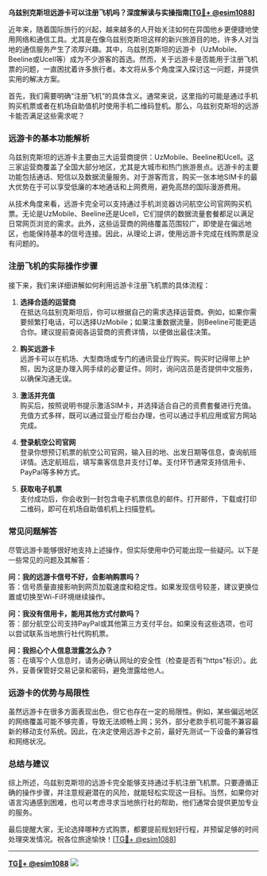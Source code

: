 **乌兹别克斯坦远游卡可以注册飞机吗？深度解读与实操指南[[TG💪+ @esim1088](https://t.me/s/esim1088)]**

近年来，随着国际旅行的兴起，越来越多的人开始关注如何在异国他乡更便捷地使用网络和通信工具。尤其是在像乌兹别克斯坦这样的新兴旅游目的地，许多人对当地的通信服务产生了浓厚兴趣。其中，乌兹别克斯坦的远游卡（UzMobile、Beeline或Ucell等）成为不少游客的首选。然而，关于远游卡是否能用于注册飞机票的问题，一直困扰着许多旅行者。本文将从多个角度深入探讨这一问题，并提供实用的解决方案。

首先，我们需要明确“注册飞机”的具体含义。通常来说，这里指的可能是通过手机购买机票或者在机场自助值机时使用手机二维码登机。那么，乌兹别克斯坦的远游卡能否满足这些需求呢？

### **远游卡的基本功能解析**

乌兹别克斯坦的远游卡主要由三大运营商提供：UzMobile、Beeline和Ucell。这三家运营商覆盖了全国大部分地区，尤其是大城市和热门旅游景点。远游卡的主要功能包括通话、短信以及数据流量服务。对于游客而言，购买一张本地SIM卡的最大优势在于可以享受低廉的本地通话和上网费用，避免高昂的国际漫游费用。

从技术角度来看，远游卡完全可以支持通过手机浏览器访问航空公司官网购买机票。无论是UzMobile、Beeline还是Ucell，它们提供的数据流量套餐都足以满足日常网页浏览的需求。此外，这些运营商的网络覆盖范围较广，即使是在偏远地区，也能保持基本的信号连接。因此，从理论上讲，使用远游卡完成在线购票是没有问题的。

### **注册飞机的实际操作步骤**

接下来，我们来详细讲解如何利用远游卡注册飞机票的具体流程：

1. **选择合适的运营商**  
   在抵达乌兹别克斯坦后，你可以根据自己的需求选择运营商。例如，如果你需要频繁打电话，可以选择UzMobile；如果注重数据流量，则Beeline可能更适合你。建议提前查阅各运营商的资费详情，以便做出最佳决策。

2. **购买远游卡**  
   远游卡可以在机场、大型商场或专门的通讯营业厅购买。购买时记得带上护照，因为这是办理入网手续的必要证件。同时，询问店员是否提供中文服务，以确保沟通无误。

3. **激活并充值**  
   购买后，按照说明书提示激活SIM卡，并选择适合自己的资费套餐进行充值。充值方式多样，既可以通过营业厅柜台办理，也可以通过手机应用或官方网站完成。

4. **登录航空公司官网**  
   登录你想预订机票的航空公司官网，输入目的地、出发日期等信息，查询航班详情。选定航班后，填写乘客信息并支付订单。支付环节通常支持信用卡、PayPal等多种方式。

5. **获取电子机票**  
   支付成功后，你会收到一封包含电子机票信息的邮件。打开邮件，下载或打印二维码，即可在机场自助值机机上扫描登机。

### **常见问题解答**

尽管远游卡能够很好地支持上述操作，但实际使用中仍可能出现一些疑问。以下是一些常见的问题及其解答：

**问：我的远游卡信号不好，会影响购票吗？**  
答：信号质量直接影响到网页加载速度和稳定性。如果发现信号较差，建议更换位置或切换至Wi-Fi环境继续操作。

**问：我没有信用卡，能用其他方式付款吗？**  
答：部分航空公司支持PayPal或其他第三方支付平台。如果没有这些选项，也可以尝试联系当地旅行社代购机票。

**问：我担心个人信息泄露怎么办？**  
答：在填写个人信息时，请务必确认网址的安全性（检查是否有“https”标识）。此外，妥善保管好交易记录和密码，避免泄露给他人。

### **远游卡的优势与局限性**

虽然远游卡在很多方面表现出色，但它也存在一定的局限性。例如，某些偏远地区的网络覆盖可能不够完善，导致无法顺畅上网；另外，部分老款手机可能不兼容最新的移动支付系统。因此，在决定使用远游卡之前，最好先测试一下设备的兼容性和网络状况。

### **总结与建议**

综上所述，乌兹别克斯坦的远游卡完全能够支持通过手机注册飞机票。只要遵循正确的操作步骤，并注意规避潜在的风险，就能轻松实现这一目标。当然，如果你对语言沟通感到困难，也可以考虑寻求当地旅行社的帮助，他们通常会提供更加专业的服务。

最后提醒大家，无论选择哪种方式购票，都要提前规划好行程，并预留足够的时间处理突发情况。祝各位旅途愉快！[[TG💪+ @esim1088](https://t.me/s/esim1088)]

---

**[TG💪+ @esim1088](https://t.me/s/esim1088) ![](https://i.postimg.cc/4NQfJmqS/Snipaste-2025-05-13-00-14-12.png)**